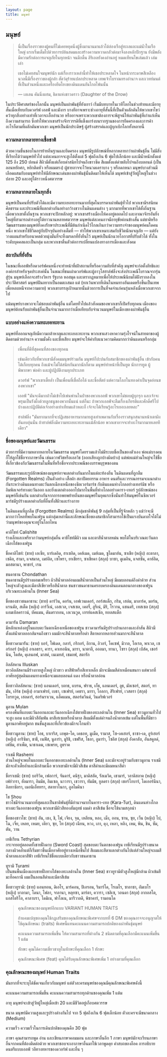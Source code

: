 ```yaml
---
layout: page
title: มนุษย์
---
```

## <a name="human">มนุษย์</a>

> นี่เป็นเรื่องราวของผู้คนที่ไม่เคยหยุดนิ่งผู้ซึ่งมานานมาแล้วได้ล่องเรือสู่ทะเลและแม่น้ำในเรือใหญ่ แรกเริ่มเต็มไปด้วยการปล้นสดมและสร้างความหวาดกลัวต่อมาจึงลงหลักปักฐาน ยังมีพลังมีความรักต่อการผจญภัยในทุกหน้า จนดึกดื่น ลิริเอลยังคงอ่านอยู่ หมดเทียนไขเล่มแล้ว เล่มเล่า
>
> เธอไม่เคยสนใจมนุษย์นัก แต่เรื่องราวเหล่านี้ทำให้เธอประหลาดใจ ในหน้ากระดาษสีเหลืองนวลนี้มีเรื่องราวของผู้กล้า สัตว์ดุร้ายแปลกประหลาด เทพเจ้าโบราณทรงอำนาจ และเวทย์มนต์ที่เป็นส่วนหนึ่งและเครื่องยึดโยงของดินแดนอันไกลโพ้นนั้น
>
> — เอเลน คันนิ่งแฮม, ธิดาแห่งชาวดราว (Daughter of the Drow)

ในประวัติศาสตร์ของโลกนั้น มนุษย์เป็นเผ่าพันธุ์ที่ยังเยาว์ เริ่มมีบทบาทในเวทีโลกในช่วงท้ายและมีอายุสั้นเมื่อเทียบกับดวอร์ฟ เอลฟ์ และมังกร บางทีอาจเพราะช่วงอายุที่สั้นนี้ที่เป็นตัวผลักดันให้พวกเขาไขว่คว้าทุกสิ่งอย่างเท่าที่เวลาจะเอื้ออำนวย หรืออาจเพราะพวกเขาต้องการจะพิสูจน์ให้เผ่าพันธุ์ที่เก่าแก่เห็นถึงความสามารถ ซึ่งทำให้พวกเขาสร้างจักรวรรดิที่แข็งแกร่งบนรากฐานของการยึดครองและการค้า อะไรก็ตามที่ผลักดันพวกเขา มนุษย์เป็นนักประดิษฐ์ ผู้สร้างสรรค์และผู้บุกเบิกโลกทั้งหลายนี้

### ความหลากหลายทางเชื้อชาติ

ด้วยความชื่นชอบในการย้ายถิ่นฐานและยึดครอง มนุษย์มีรูปลักษณ์ที่หลากหลายกว่าเผ่าพันธุ์อื่น ไม่มีสิ่งที่เรียกได้ว่ามนุษย์ทั่วไป แต่ละคนอาจจะสูงได้ตั้งแต่ 5 ฟุตถึงเกิน 6 ฟุตไปเล็กน้อย และมีน้ำหนักตั้งแต่ 125 ถึง 250 ปอนด์ สีผิวมีตั้งแต่เกือบดำสนิทไปจนถึงขาวซีด สีผมตั้งแต่ดำขลับไปจนถึงบลอนด์ (เป็นลอนหยักศก, หยิกติดหัว หรือผมตรง) ผู้ชายอาจจะไว้หนวดเคราบาง ๆ หรือดกหนา มนุษย์บางส่วนมีเลือดผสมกับอมนุษย์ทำให้มีลักษณะเด่นของเผ่าพันธุ์นั้นติดมาให้เห็นได้ มนุษย์เข้าสู่วัยผู้ใหญ่ในช่วงปลาย 20 และอยู่ได้ราวหนึ่งศตวรรษ

### ความหลากหลายในทุกสิ่ง

มนุษย์เป็นคนที่ปรับตัวได้และมีความทะเยอทะยานมากที่สุดในบรรดาเผ่าพันธุ์ทั่วไป พวกเขามีรสนิยม ศีลธรรม และประเพณีที่แตกต่างกันอย่างกว้างขวางในดินแดนต่าง ๆ มากมายที่พวกเขาได้ตั้งถิ่นฐาน เมื่อพวกเขาตั้งถิ่นฐาน พวกเขาจะปักหลักอยู่: พวกเขาสร้างเมืองให้คงอยู่ตลอดไป และอาณาจักรอันยิ่งใหญ่ที่สามารถดำรงอยู่ได้ยาวนานหลายศตวรรษ มนุษย์แต่ละคนอาจมีอายุขัยค่อนข้างสั้น แต่ชาติหรือวัฒนธรรมของมนุษย์ยังคงรักษาประเพณีที่มีต้นกำเนิดไว้ไกลเกินกว่าความทรงจำของมนุษย์คนใดคนหนึ่ง พวกเขาใช้ชีวิตอยู่กับปัจจุบันอย่างเต็มที่ — ทำให้พวกเขาเหมาะสมกับชีวิตนักผจญภัย — แต่ยังวางแผนสำหรับอนาคตด้วยมุ่งมั่นที่จะทิ้งมรดกที่ยั่งยืนไว้ มนุษย์เป็นนักฉวยโอกาสที่ปรับตัวได้ ทั้งในระดับบุคคลและเป็นกลุ่ม และพวกเขาตื่นตัวต่อการเปลี่ยนแปลงทางการเมืองและสังคม

### สถาบันที่ยั่งยืน

ในขณะที่เอลฟ์หรือดวอร์ฟคนหนึ่งจะทำหน้าที่เฝ้าสถานที่หรือความลับที่สำคัญ มนุษย์จะก่อตั้งลัทธิและองค์กรสำหรับจุดประสงค์นั้น ในขณะที่ชนเผ่าดวอร์ฟและผู้อาวุโสฮาล์ฟลิ่งจะส่งประเพณีโบราณจากรุ่นสู่รุ่น มนุษย์เลือกจะสร้างวิหาร รัฐบาล หอสมุด และตรากฏหมายเพื่อให้ประเพณีนิยมได้ฝังรากลงในประวัติศาสตร์ มนุษย์ฝันอยากเป็นอมตะเสมอ แต่ (ยกเว้นพวกที่เดินในหนทางอันเดดหรือขึ้นเป็นเทพเพื่อหลบหนีจากความตาย) พวกเขาบรรลุเป้าหมายนั้นด้วยการเป็นที่จดจำแก่คนรุ่นหลังเมื่อพวกเขาจากไป

แม้มนุษย์บางพวกจะไม่ชอบเผ่าพันธุ์อื่น แต่โดยทั่วไปแล้วสังคมของพวกเขาก็เปิดรับทุกคน เมืองของมนุษย์ต้อนรับเผ่าพันธุ์อื่นเป็นจำนวนมากกว่าเมื่อเทียบกับจำนวนมนุษย์ในเมืองของเผ่าพันธุ์อื่น

### แบบอย่างแห่งความทะเยอทะยาน

มนุษย์ที่ออกผจญภัยมีความกล้าหาญและทะเยอะทะยาน พวกเขาแสวงหาความรุ่งโรจน์ในสายตาของผู้ติดตามด้วยอำนาจ ความมั่งคั่ง และชื่อเสียง มนุษย์จะให้ค่ากับแนวความคิดมากกว่าดินแดนหรือกลุ่ม

> เพื่อนที่ดีที่สุดคนที่สองของทุกคน
>
> เช่นเดียวกับที่พวกเขามีสังคมมนุษย์ร่วมกัน มนุษย์ก็ปะปนกับสมาชิกของเผ่าพันธุ์อื่น เข้ากับคนได้เกือบทุกคน ถึงแม้จะไม่ได้สนิทกันมากนักก็ตาม มนุษย์ทำหน้าที่เป็นทูต นักการทูต ผู้พิพากษา พ่อค้า และผู้ปฏิบัติงานทุกประเภท
>
> ดวอร์ฟ "พวกเขาเตี้ยล่ำ เป็นเพื่อนที่เชื่อถือได้ และซื่อสัตย์ แต่ความโลภในทองคำเป็นจุดอ่อนของพวกเขา"
>
> เอลฟ์ "มันจะดีมากถ้าไม่เข้าไปเพ่นพ่านในป่าของพวกเอลฟ์ พวกเขาไม่ชอบผู้บุกรุก และเจ้าจะพรุนเป็นรังผึ้งด้วยลูกธนูของพวกนั้นแน่ แต่ก็นะ ถ้าพวกเอลฟ์จะลืมเรื่องเกียรติและศักดิ์ศรีไปบ้างและปฏิบัติต่อเจ้าอย่างเท่าเทียมแล้วหละก็ เจ้าจะได้เรียนรู้อะไรเยอะเลยหละ"
>
> ฮาล์ฟลิ่ง "มันยากมากที่จะปฏิเสธอาหารมากมายสูงเท่าเพดานกับเรื่องราวสนุกสนานหน้าเตาผิงอันอบอุ่นนั่น ถ้าฮาล์ฟลิ่งมีความทะเยอะทะยานแม้สักน้อย พวกเขาอาจจะทำอะไรมากมายเลยทีเดียว"

### ชื่อของมนุษย์และวัฒนธรรม

ด้วยการที่มีความหลากหลายในวัฒนธรรม มนุษย์โดยรวมแล้วไม่มีระบบชื่อเป็นของตัวเอง พ่อแม่บางคนก็ให้ลูกใช้ชื่อจากภาษาอื่น เช่นดวาฟวิชหรือเอลวิช (ออกเสียงถูกบ้างผิดบ้าง) แต่พ่อแม่ส่วนใหญ่จะใช้ชื่อที่เกี่ยวข้องกับวัฒนธรรมในพื้นที่หรือชื่อจากประเพณีของบรรพบุรุษของตน

วัฒนธรรมและรูปลักษณ์ของมนุษย์อาจแตกต่างกันมากในแต่ละท้องถิ่น ในดินแดนที่ถูกลืม (Forgotten Realms) เป็นตัวอย่าง เสื้อผ้า สถาปัตยกรรม อาหาร ดนตรีและวรรณกรรมจะแนกต่างกันระหว่างดินแดนทางตะวันตกเฉียงเหนือของซิลเวอร์มาร์ช กับดินแดนห่างไกลอย่างเทอร์มิช หรืออิมพิลเจอร์ทางตะวันออก และยิ่งแตกต่างออกไปมากในพื้นที่ห่างไกลอย่างคารา-เทอร์ รูปลักษณ์ของมนุษย์ก็เช่นกัน แตกต่างกันจากการอพยพย้ายถิ่นของมนุษย์ในยุคแรกซึ่งนั่นทำให้มนุษย์ในซิลเวอร์มาร์ชมีรูปร่างแตกต่างกับที่อื่นทั้งสีผิวและร่างกาย

ในดินแดนที่ถูกลืม (Forgotten Realms) มีกลุ่มชาติพันธุ์ 9 กลุ่มที่เป็นที่รู้จักหลัก ๆ แม้ว่าจะมีมากกว่าโหลที่พบในเฟรูน แต่กลุ่มเหล่านี้และลักษณะชื่อของสมาชิกก็สามารถใช้เป็นแรงบันดาลใจได้ไม่ว่ามนุษย์ของคุณจะอยู่ในโลกไหน

คาลิไชท์ Calishite  
ร่างเล็กและเพรียวกว่ามนุษย์กลุ่มอื่น คาชิไชท์มีผิว ผม และตาสีน้ำตาลหม่น พบได้ในบริเวณตะวันตกเฉียงใต้ของเฟรูน

ชื่อคาลิไชท์: (ชาย) เอเซีย, บาร์เดอิด, ฮาเซอิด, เคฮ์เมด, เมฮ์เมด, ซูไดมาฮ์น, ซาเชีย (หญิง) อะตาลา, เซดิล, ฮามา, แจสมาล, เมย์ลิล, เซโพรา, ยาเชียรา, ซาเชียดา (สกุล) บาซา, ดูเมอิน, แจสซัน, คาฮ์ลิด, มอสตานา, พาชาร์, เรน

ชนดาธาน Chondathan  
ชนดาธานมีรูปร่างผอมเพรียว ผิวสีน้ำตาลอ่อนผมสีน้ำตาลเป็นส่วนใหญ่ มีผมบลอนด์ถึงดำด้วย ส่วนใหญ่จะตัวสูงและมีตาสีเขียวหรือสีน้ำตาล ชนชาวชนดาธานครอบครองดินแดนตอนกลางของเฟรูน บริเวณทะเลด้านใน (Inner Sea)

ชื่อของชาวชนดาธาน: (ชาย) ดาร์วิน, ดอร์น, เอฟเวนเดอร์, กอร์สแต็ก, กริม, เฮล์ม, มาลาร์ค, มอร์น, แรนดัล, สเต็ด (หญิง) อาร์วีเน่, เอสเวล, เจสเซล, เคอรี่, ลูรีเน่, มิริ, โรวาน, แชนดริ, เทสเซล (สกุล) แอมเบิลคราวน์, บัคแมน, ดันดรากอน, เอเวนวูด, เกรย์แคสเซิล, ทอลสแต็ก

ดามารัน Damaran  
มีหลักแหล่งอยู่ในแถบตะวันตกเฉียงเหนือของเฟรูน ชาวดามารันมีรูปร่างปานกลางและล่ำสัน สีผิวมีตั้งแต่น้ำตาลออกส้มจนถึงขาว ผมมักจะสีน้ำตาลหรือดำ สีตาหลากหลายส่วนมากจะสีน้ำตาล

ชื่อชาวดามารัน: (ชาย) บอร์, โฟเดล, กลาร์, กริกอร์, อิกาน, อิวอร์, โคเซฟ, มิวาล, โอเรล, พาเวล, เซอร์กอร์ (หญิง) อาเลธรา, คารา, คาเทอนิน, มารา, นาตาลี, ออลมา, ทานา, โซรา (สกุล) เบิส์ค, เชอร์นิน, โดส์ค, คุเลนอฟ, มาสค์, เนเมทส์, เชมอฟ, สตารัก

อิลลัสคาน Illuskan  
ชาวอิลลัสคานมีร่างกายสูงใหญ่ ผิวขาว ตาสีฟ้าหรือสีเทาเหล็ก มักจะมีผมสีดำเหมือนขนกา แต่พวกที่อาศัยอยู่สุดดินแดนทางเหนือจะมผลบลอนด์ แดง หรือน้ำตาลอ่อน

ชื่อชาวอิลลัสคาน: (ชาย) แอนเดอร์, บลาธ, แบรน, ฟราธ, เก็ธ, แลนเดอร์, ลูธ, มัลเซอร์, สตอร์, ทามัน, เอิร์ธ (หญิง) อามาเฟรย์, เบธา, เซเฟรย์, เคธรา, มารา, โอลกา, สิริเฟรย์, เวสตรา (สกุล) ไบรทวูด, เฮลดาร์, ฮอร์นราเวน, แล็คแมน, สตอร์มวินด์, วินดริฟเวอร์

มูลาน Mulan  
ครองพื้นที่แถบตะวันออกและตะวันออกเฉียงใต้ชายฝั่งของทะเลด้านใน (Inner Sea) ชาวมูลานทั่วไปจะสูง ผอม และมีผิวสีอัมพัน ตาสีเฮเซลหรือน้ำตาล สีผมมีตั้งแต่ดำจนถึงน้ำตาลเข้ม แต่ในพื้นที่มีชาวมูลานอาศัยอยู่มาก ชนชั้นสูงและที่เกี่ยวข้องมักจะโกนหัว

ชื่อชาวมูลาน: (ชาย) โอธ, บาเรริส, เอพุต-ไค, เคธอท, มูเม็ด, รามาส, โซ-เคเฮอร์, ธาซา-เด, อูร์เฮอร์ (หญิง) อาริซิมา, ชาธี, เนฟิส, นูลาร่า, มูริธิ, เซฟริส, โธลา, อูมาร่า, โซลิส (สกุล) อังคาลับ, อันสคูลด์, เฟซิม, ฮาเพ็ต, นาธาเดม, เซเพรท, อูธราค

ราเชมี Rashemi  
ส่วนใหญ่จะพบในแถบตะวันออกของทะเลด้านใน (Inner Sea) และมักจะอยู่ร่วมกับชาวมูลาน ราเชมีมักจะตัวเตี้ยล่ำและมีกล้ามเนื้อ พวกเขามักจะมีผิวสีเข้ม ตาสีดำและมีผมหนาสีดำ

ชื่อราเชมี: (ชาย) บอริวิค, เฟอการ์, จันดาร์, คนิฐา, มาดิสลัค, รัลเมวิค, เชามาร์, วลาดิสลาค (หญิง) เฟย์วารา, ฮัลมารา, อิมมิธ, อิมเซล, นาวารา, เชวารา, ทัมมิธ, ยูลดรา (สกุล) เชอร์โกบาร์, ไดเออร์นีนา, อิลทาซิลรา, เมอนิเอ็ททรา, สตายาโนกา, อูลโมคินา

โช Shou  
ชาวโชมีจำนวนมากที่สุดและเป็นชาติพันธุ์ที่มีอำนาจมากในคารา-เทอ (Kara-Tur), ดินแดนห่างไกลทางตะวันออกของเฟรูน พวกเขามีผิวสีทองสัมฤทธ์ ผมดำ ตาสีเข้ม ชื่อจะใช้นามสกุลนำ

ชื่อของชาวโช: (ชาย) อัน, เชง, ชิ, ไฟ, เจียง, จุน, เหลียน, หลง, เม็ง, ออน, ซาน, ซุย, เว็น (หญิง) ไบ๋, โฉ, เจี่ย, เหลย, เหมย, เคียว, ซุย, ไท (สกุล) เฉียน, หวง, เกา, คุง, เหลา, หลิง, เหม, พิน, ชิน, ซัม, ตัน, วาน

เทธีเรียน Tethyrian  
กระจายอยู่ตลอดทั้งชายฝั่งดาบ (Sword Coast) สุดขอบตะวันตกของเฟรูน เทธีเรียนมีรูปร่างขนาดกลางผิวคล้ำแต่ก็เริ่มขาวขึ้นเมื่ออาศัยอยู่ทางเหนือขึ้นไป สีผมและสีตาแตกต่างกันไปแต่ส่วนใหญ่จะผมสีน้ำตาลและตาสีฟ้า เทธีเรียนใช้ชื่อแบบเดียวกับชาวชนดาธาน

ทูรามิ Turami  
เป็นชนพื้นเมืองแถบชายฝั่งทางใต้ของทะเลด้านใน (Inner Sea) ชาวทูรามิตัวสูงใหญ่มีกล้าม ผิวเข้มสีมะฮ็อคกานี ผมเป็นลอนสีดำและมีตาสีเข้ม

ชื่อชาวทูรามิ: (ชาย) แอนทอน, ดิเอโร, มาร์คอน, ปิเอรอน, ริมาร์โด, โรเมโร, ซาลาซา, อัมเบโร (หญิง) บาลามา, โดนา, ไฟลา, จาลานา, หลุยซา, มาร์ตา, ควารา, เซลิเซ, วอนดา (สกุล) อากอสโต, แอสโตริโอ, คาลาบรา, โดมิเน, ฟาโลเน, มาริวาลดิ, พิซาคาร์, รามอนโด

> คุณลักษณะของมนุษย์อีกแบบ VARIANT HUMAN TRAITS
>
> ถ้าแคมเปญของคุณใช้กฏเสริมของคุณลักษณะพิเศษจากบทที่ 6 DM ของคุณอาจจะอนุญาตให้ใช้คุณลักษณะ (traits) พิเศษนี้แทนคะแนนความสามารถปกติของเผ่าพันธุ์มนุษย์
>
> คะแนนความสามารถเพิ่มขึ้น ให้ความสามารถที่ต่างกัน 2 ชนิดตามที่คุณเลือกมีคะแนนเพิ่มขึ้น 1 แต้ม
>
> ทักษะ คุณได้ความเชี่ยวชาญในทักษะที่คุณเลือก 1 ทักษะ
>
> คุณลักษณะพิเศษ (feat) คุณได้รับคุณลักษณะพิเศษเพิ่ม 1 อย่างตามที่คุณเลือก

### คุณลักษณะของมนุษย์ Human Traits

มันยากที่จะระบุได้ชัดเจนเกี่ยวกับมนุษย์ แต่ตัวละครมนุษย์ของคุณมีคุณลักษณะพิเศษดังนี้

คะแนนความสามารถเพิ่มขึ้น คะแนนความสามารถทุกด้านของคุณเพิ่ม 1 แต้ม

อายุ มนุษย์จะเข้าสู่วัยผู้ใหญ่เมื่อเข้า 20 และมีชีวิตอยู่เกือบศตวรรษ

ขนาด มนุษย์มีความสูงและรูปร่างต่างกันไป จาก 5 ฟุตถึงเกิน 6 ฟุตเล็กน้อย ตัวละครจะมีขนาดกลาง (Medium)

ความเร็ว ความเร็วในการเดินปกติของคุณคือ 30 ฟุต

ภาษา คุณสามารถพูด อ่าน และเขียนภาษาคอมมอน และภาษาอื่นอีก 1 ภาษา มนุษย์มักจะเรียนภาษาอื่นจากคนที่ต้องติดต่อด้วย พวกเขาชอบจะเอาภาษาอื่นมาใช้เวลาพูดคุย คำสบถของอ็อค การอธิบายดนตรีแบบเอลฟ์ วลีทางทหารของดวอร์ฟ และอื่น ๆ